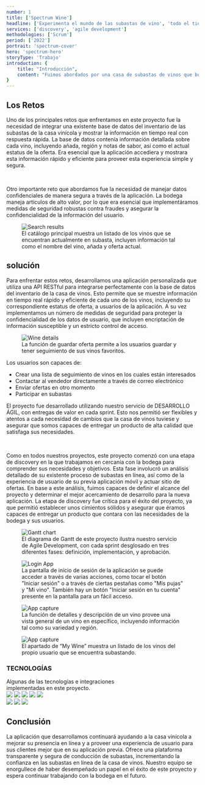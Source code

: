 ```yaml
---
number: 1
title: ['Spectrum Wine']
headline: ['Experimenta el mundo de las subastas de vino', 'todo el tiempo, en todo lugar.']
services: ['discovery', 'agile development']
methodologies: ['Scrum']
period: ['2022']
portrait: 'spectrum-cover'
hero: 'spectrum-hero'
storyType: 'Trabajo'
introduction: {
    title: "Introducción",
    content: "Fuimos abordados por una casa de subastas de vinos que buscaba mejorar su presencia en línea con el desarrollo de una aplicación móvil para sus subastas. La casa vinícola tenía una exitosa trayectoria como anfitrión de subastas en línea en su sitio web, por lo que reconoció el potencial de crecimiento que provee una aplicación móvil dedicada a sus usuarios. Una anterior aplicación móvil con la que ellos contaban estaba pobremente diseñada, lenta y proveía una pobre experiencia de usuario, llevando a una baja tasa de uso. La meta del proyecto fue crear una app que permitiera a los usuarios navegar y hacer una oferta en vinos desde sus celulares con una experiencia de usuario simple y segura."
}
---
```


<div>
    <h2>Los Retos</h2>
    <p>Uno de los principales retos que enfrentamos en este proyecto fue la necesidad de integrar una existente base de datos del inventario de las subastas de la casa vinícola y mostrar la información en tiempo real con respuesta rápida. La base de datos contenía información detallada sobre cada vino, incluyendo añada, región y notas de sabor, así como el actual estatus de la oferta. Era esencial que la aplicación accediera y mostrara esta información rápido y eficiente para proveer esta experiencia simple y segura.</p>
    <br/>
    <p>Otro importante reto que abordamos fue la necesidad de manejar datos confidenciales de manera segura a través de la aplicación. La bodega maneja artículos de alto valor, por lo que era esencial que implementáramos medidas de seguridad robustas contra fraudes y asegurar la confidencialidad de la información del usuario.</p>
</div>
<div>
    <figure>
        <div class="story_story__mainContent__gifContainer__XPvMb">
            <img src="/work/search-result.gif" alt="Search results"/>
        </div>
        <figcaption class="story_story__mainContent__caption__IQRnS">El catálogo principal muestra un listado de los vinos que se encuentran actualmente en subasta, incluyen información tal como el nombre del vino, añada y oferta actual.</figcaption>
    </figure>    
</div>
<div>
    <h2>solución</h2>
    <p>Para enfrentar estos retos, desarrollamos una aplicación personalizada que utiliza una API RESTful para integrarse perfectamente con la base de datos del inventario de la casa de vinos. Esto permite que se muestre información en tiempo real rápido y eficiente de cada uno de los vinos, incluyendo su correspondiente estatus de oferta, a usuarios de la aplicación. A su vez implementamos un número de medidas de seguridad para proteger la confidencialidad de los datos de usuario, que incluyen encriptación de información susceptible y un estricto control de acceso.</p>
</div>
<div class="story_story__mainContent__solutionGrid__gf19L story_story__mainContent__2cGrid__aNFn8">
    <figure>
         <div class="story_story__mainContent__gifContainer__XPvMb">
            <img src="/work/wine-details.gif" alt="Wine details"/>
        </div>
        <figcaption class="story_story__mainContent__gridCaption__8kiY6 story_story__mainContent__caption__IQRnS">La función de guardar oferta permite a los usuarios guardar y tener seguimiento de sus vinos favoritos.</figcaption>
    </figure>  
    <div>
        <span>Los usuarios son capaces de:</span>
        <ul>
        <li>Crear una lista de seguimiento de vinos en los cuales están interesados</li>
        <li>Contactar al vendedor directamente a través de correo electrónico</li>
        <li>Enviar ofertas en otro momento</li>
        <li>Participar en subastas</li>
        </ul>
    </div>    
</div>
<div>
    <p>El proyecto fue desarrollado utilizando nuestro servicio de DESARROLLO ÁGIL, con entregas de valor en cada sprint. Esto nos permitió ser flexibles y atentos a cada necesidad de cambios que la casa de vinos tuviese y asegurar que somos capaces de entregar un producto de alta calidad que satisfaga sus necesidades.</p>
    <br/>
    <p>Como en todos nuestros proyectos, este proyecto comenzó con una etapa de discovery en la que trabajamos en cercanía con la bodega para comprender sus necesidades y objetivos. Esta fase involucró un análisis detallado de su existente proceso de subastas en línea, así como de la experiencia de usuario de su previa aplicación móvil y actuar sitio de ofertas. En base a este análisis, fuimos capaces de definir el alcance del proyecto y determinar el mejor acercamiento de desarrollo para la nueva aplicación. La etapa de discovery fue crítica para el éxito del proyecto, ya que permitió establecer unos cimientos sólidos y asegurar que éramos capaces de entregar un producto que contara con las necesidades de la bodega y sus usuarios.</p>
</div>
<div class="story_story__mainContent__gantt__TErEp">
    <figure>
        <img src="/work/project-chart-es.jpg" alt="Gantt chart"/>
        <figcaption class="story_story__mainContent__caption__IQRnS">El diagrama de Gantt de este proyecto ilustra nuestro servicio de Agile Development, con cada sprint desglosado en tres diferentes fases: definición, implementación, y aprobación.</figcaption>
    </figure>
</div>
<div>
    <figure>
        <img src="/work/login-spectrum.jpg" alt="Login App"/>
        <figcaption class="story_story__mainContent__caption__IQRnS">La pantalla de inicio de sesión de la aplicación se puede acceder a través de varias acciones, como tocar el botón "Iniciar sesión" o a través de ciertas pestañas como "Mis pujas" y "Mi vino". También hay un botón "Iniciar sesión en tu cuenta" presente en la pantalla para un fácil acceso.</figcaption>
    </figure>
</div>
<div class="story_story__mainContent__imagesGrid__NKnam story_story__mainContent__2cGrid__aNFn8">
    <figure>
        <img src="/work/store-spectrum.jpg" alt="App capture"/>
        <figcaption class="story_story__mainContent__gridCaption__8kiY6 story_story__mainContent__caption__IQRnS">La función de detalles y descripción de un vino provee una vista general de un vino en específico, incluyendo información tal como su variedad y región.</figcaption>
    </figure>
    <figure>
        <img src="/work/cart-spectrum.jpg" alt="App capture"/>
        <figcaption class="story_story__mainContent__gridCaption__8kiY6 story_story__mainContent__caption__IQRnS">El apartado de “My Wine” muestra un listado de los vinos del propio usuario que se encuentra subastando.</figcaption>
    </figure>
</div>
<div class="story_story__mainContent__technologies__v5XXm">
    <div>
        <h3>TECNOLOGÍAS</h3>
        <span>Algunas de las tecnologías e integraciones<br/>implementadas en este proyecto.</span>
    </div>   
    <div class="story_story__mainContent__technologies__images__6NSg5">
        <div>
            <img src="/technologies/html.svg"/>
            <img src="/technologies/css.svg"/>
            <img src="/technologies/javascript.svg"/>
            <img src="/technologies/vue.svg"/>
            <img src="/technologies/sass.svg"/>
        </div>
        <div>
            <img src="/technologies/chat.svg"/>
            <img src="/technologies/cordova.png"/>
            <img src="/technologies/nodejs.svg"/>
        </div>
    </div>     
</div>
<div>
    <h2>Conclusión</h2>
    <p>La aplicación que desarrollamos continuará ayudando a la casa vinícola a mejorar su presencia en línea y a proveer una experiencia de usuario para sus clientes mejor que en su aplicación previa. Ofrece una plataforma transparente y segura de conducción de subastas, incrementando la confianza en las subastas en línea de la casa de vinos. Nuestro equipo se enorgullece de haber desempeñado un papel en el éxito de este proyecto y espera continuar trabajando con la bodega en el futuro.</p>
</div>